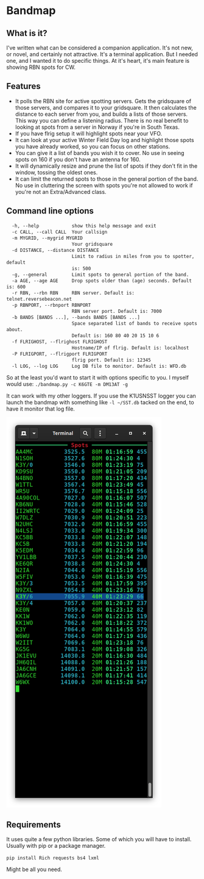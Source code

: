 # Bandmap

## What is it?
I've written what can be considered a companion application. It's not new, or novel, and certainly not attractive. It's a terminal application. But I needed one, and I wanted it to do specific things. At it's heart, it's main feature is showing RBN spots for CW.

## Features
* It polls the RBN site for active spotting servers. Gets the gridsquare of those servers, and compares it to your gridsquare. It then calculates the distance to each server from you, and builds a lists of those servers. This way you can define a listening radius. There is no real benefit to looking at spots from a server in Norway if you're in South Texas.
* If you have flrig setup it will highlight spots near your VFO.
* It can look at your active Winter Field Day log and highlight those spots you have already worked, so you can focus on other stations.
* You can give it a list of bands you wish it to cover. No use in seeing spots on 160 if you don't have an antenna for 160.
* It will dynamically resize and prune the list of spots if they don't fit in the window, tossing the oldest ones.
* It can limit the returned spots to those in the general portion of the band. No use in cluttering the screen with spots you're not allowed to work if you're not an Extra/Advanced class.

## Command line options
```
  -h, --help            show this help message and exit
  -c CALL, --call CALL  Your callsign
  -m MYGRID, --mygrid MYGRID
                        Your gridsquare
  -d DISTANCE, --distance DISTANCE
                        Limit to radius in miles from you to spotter, default
                        is: 500
  -g, --general         Limit spots to general portion of the band.
  -a AGE, --age AGE     Drop spots older than (age) seconds. Default is: 600
  -r RBN, --rbn RBN     RBN server. Default is: telnet.reversebeacon.net
  -p RBNPORT, --rbnport RBNPORT
                        RBN server port. Default is: 7000
  -b BANDS [BANDS ...], --bands BANDS [BANDS ...]
                        Space separated list of bands to receive spots about.
                        Default is: 160 80 40 20 15 10 6
  -f FLRIGHOST, --flrighost FLRIGHOST
                        Hostname/IP of flrig. Default is: localhost
  -P FLRIGPORT, --flrigport FLRIGPORT
                        flrig port. Default is: 12345
  -l LOG, --log LOG     Log DB file to monitor. Default is: WFD.db
  ```
  
 So at the least you'd want to start it with options specific to you. I myself would use:
 `./bandmap.py -c K6GTE -m DM13AT -g`
 
 It can work with my other loggers. If you use the K1USNSST logger you can launch the bandmap with something like
`-l ~/SST.db`
tacked on the end, to have it monitor that log file.
 
![Snapshot of main screen](./pics/bandmap.png)
 
## Requirements
It uses quite a few python libraries.
Some of which you will have to install. Usually with pip or a package manager.

`pip install Rich requests bs4 lxml`

Might be all you need.




